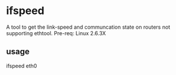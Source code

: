 # ifspeed
A tool to get the link-speed and communcation state on routers not supporting ethtool.
Pre-req: Linux 2.6.3X

## usage
ifspeed eth0
